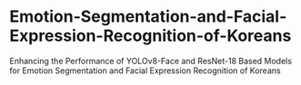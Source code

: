 # Emotion-Segmentation-and-Facial-Expression-Recognition-of-Koreans
Enhancing the Performance of YOLOv8-Face and ResNet-18 Based Models for Emotion Segmentation and Facial Expression Recognition of Koreans
